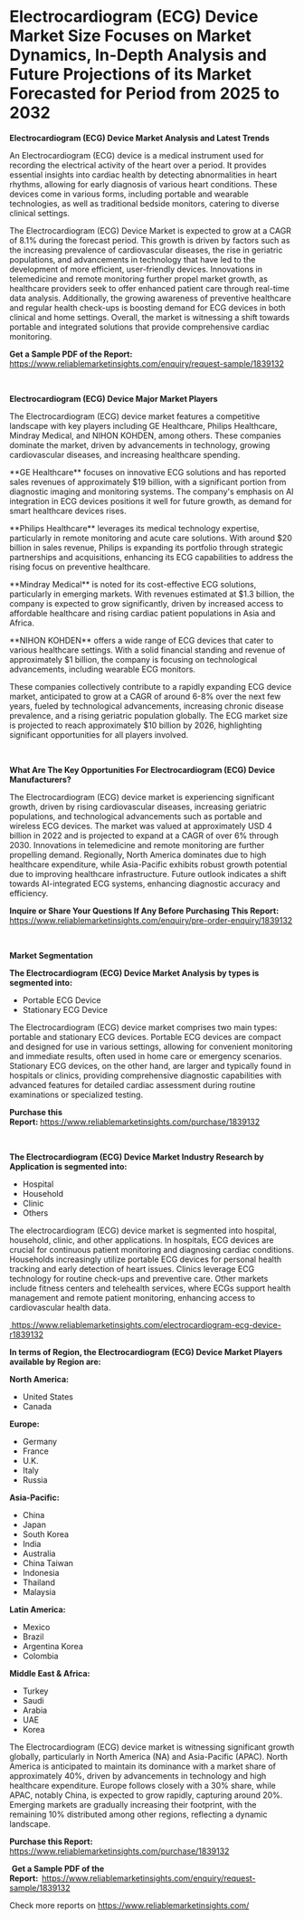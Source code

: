<p><h1>Electrocardiogram (ECG) Device Market Size Focuses on Market Dynamics, In-Depth Analysis and Future Projections of its Market Forecasted for Period from 2025 to 2032</h1></p><p><strong>Electrocardiogram (ECG) Device Market Analysis and Latest Trends</strong></p>
<p><p>An Electrocardiogram (ECG) device is a medical instrument used for recording the electrical activity of the heart over a period. It provides essential insights into cardiac health by detecting abnormalities in heart rhythms, allowing for early diagnosis of various heart conditions. These devices come in various forms, including portable and wearable technologies, as well as traditional bedside monitors, catering to diverse clinical settings.</p><p>The Electrocardiogram (ECG) Device Market is expected to grow at a CAGR of 8.1% during the forecast period. This growth is driven by factors such as the increasing prevalence of cardiovascular diseases, the rise in geriatric populations, and advancements in technology that have led to the development of more efficient, user-friendly devices. Innovations in telemedicine and remote monitoring further propel market growth, as healthcare providers seek to offer enhanced patient care through real-time data analysis. Additionally, the growing awareness of preventive healthcare and regular health check-ups is boosting demand for ECG devices in both clinical and home settings. Overall, the market is witnessing a shift towards portable and integrated solutions that provide comprehensive cardiac monitoring.</p></p>
<p><strong>Get a Sample PDF of the Report:&nbsp;</strong> <a href="https://www.reliablemarketinsights.com/enquiry/request-sample/1839132?utm_campaign=2994&utm_medium=2&utm_source=Github&utm_content=ia&utm_term=05032025&utm_id=electrocardiogram-ecg-device">https://www.reliablemarketinsights.com/enquiry/request-sample/1839132</a></p>
<p>&nbsp;</p>
<p><strong>Electrocardiogram (ECG) Device Major Market Players</strong></p>
<p><p>The Electrocardiogram (ECG) device market features a competitive landscape with key players including GE Healthcare, Philips Healthcare, Mindray Medical, and NIHON KOHDEN, among others. These companies dominate the market, driven by advancements in technology, growing cardiovascular diseases, and increasing healthcare spending.</p><p>**GE Healthcare** focuses on innovative ECG solutions and has reported sales revenues of approximately $19 billion, with a significant portion from diagnostic imaging and monitoring systems. The company's emphasis on AI integration in ECG devices positions it well for future growth, as demand for smart healthcare devices rises.</p><p>**Philips Healthcare** leverages its medical technology expertise, particularly in remote monitoring and acute care solutions. With around $20 billion in sales revenue, Philips is expanding its portfolio through strategic partnerships and acquisitions, enhancing its ECG capabilities to address the rising focus on preventive healthcare.</p><p>**Mindray Medical** is noted for its cost-effective ECG solutions, particularly in emerging markets. With revenues estimated at $1.3 billion, the company is expected to grow significantly, driven by increased access to affordable healthcare and rising cardiac patient populations in Asia and Africa.</p><p>**NIHON KOHDEN** offers a wide range of ECG devices that cater to various healthcare settings. With a solid financial standing and revenue of approximately $1 billion, the company is focusing on technological advancements, including wearable ECG monitors.</p><p>These companies collectively contribute to a rapidly expanding ECG device market, anticipated to grow at a CAGR of around 6-8% over the next few years, fueled by technological advancements, increasing chronic disease prevalence, and a rising geriatric population globally. The ECG market size is projected to reach approximately $10 billion by 2026, highlighting significant opportunities for all players involved.</p></p>
<p>&nbsp;</p>
<p><strong>What Are The Key Opportunities For Electrocardiogram (ECG) Device Manufacturers?</strong></p>
<p><p>The Electrocardiogram (ECG) device market is experiencing significant growth, driven by rising cardiovascular diseases, increasing geriatric populations, and technological advancements such as portable and wireless ECG devices. The market was valued at approximately USD 4 billion in 2022 and is projected to expand at a CAGR of over 6% through 2030. Innovations in telemedicine and remote monitoring are further propelling demand. Regionally, North America dominates due to high healthcare expenditure, while Asia-Pacific exhibits robust growth potential due to improving healthcare infrastructure. Future outlook indicates a shift towards AI-integrated ECG systems, enhancing diagnostic accuracy and efficiency.</p></p>
<p><strong>Inquire or Share Your Questions If Any Before Purchasing This Report:</strong> <a href="https://www.reliablemarketinsights.com/enquiry/pre-order-enquiry/1839132?utm_campaign=2994&utm_medium=2&utm_source=Github&utm_content=ia&utm_term=05032025&utm_id=electrocardiogram-ecg-device">https://www.reliablemarketinsights.com/enquiry/pre-order-enquiry/1839132</a></p>
<p>&nbsp;</p>
<p><strong>Market Segmentation</strong></p>
<p><strong>The Electrocardiogram (ECG) Device Market Analysis by types is segmented into:</strong></p>
<p><ul><li>Portable ECG Device</li><li>Stationary ECG Device</li></ul></p>
<p><p>The Electrocardiogram (ECG) device market comprises two main types: portable and stationary ECG devices. Portable ECG devices are compact and designed for use in various settings, allowing for convenient monitoring and immediate results, often used in home care or emergency scenarios. Stationary ECG devices, on the other hand, are larger and typically found in hospitals or clinics, providing comprehensive diagnostic capabilities with advanced features for detailed cardiac assessment during routine examinations or specialized testing.</p></p>
<p><strong>Purchase this Report:&nbsp;</strong><a href="https://www.reliablemarketinsights.com/purchase/1839132?utm_campaign=2994&utm_medium=2&utm_source=Github&utm_content=ia&utm_term=05032025&utm_id=electrocardiogram-ecg-device">https://www.reliablemarketinsights.com/purchase/1839132</a></p>
<p>&nbsp;</p>
<p><strong>The Electrocardiogram (ECG) Device Market Industry Research by Application is segmented into:</strong></p>
<p><ul><li>Hospital</li><li>Household</li><li>Clinic</li><li>Others</li></ul></p>
<p><p>The electrocardiogram (ECG) device market is segmented into hospital, household, clinic, and other applications. In hospitals, ECG devices are crucial for continuous patient monitoring and diagnosing cardiac conditions. Households increasingly utilize portable ECG devices for personal health tracking and early detection of heart issues. Clinics leverage ECG technology for routine check-ups and preventive care. Other markets include fitness centers and telehealth services, where ECGs support health management and remote patient monitoring, enhancing access to cardiovascular health data.</p></p>
<p><a href="https://www.reliablemarketinsights.com/electrocardiogram-ecg-device-r1839132?utm_campaign=2994&utm_medium=2&utm_source=Github&utm_content=ia&utm_term=05032025&utm_id=electrocardiogram-ecg-device">&nbsp;https://www.reliablemarketinsights.com/electrocardiogram-ecg-device-r1839132</a></p>
<p><strong>In terms of Region, the Electrocardiogram (ECG) Device Market Players available by Region are:</strong></p>
<p>
    <p> <strong> North America: </strong>
        <ul>
            <li>United States</li>
            <li>Canada</li>
        </ul>
        </p> 
    <p> <strong> Europe: </strong>
        <ul>
            <li>Germany</li>
            <li>France</li>
            <li>U.K.</li>
            <li>Italy</li>
            <li>Russia</li>
        </ul>
        </p> 
    <p> <strong> Asia-Pacific: </strong>
        <ul>
            <li>China</li>
            <li>Japan</li>
            <li>South Korea</li>
            <li>India</li>
            <li>Australia</li>
            <li>China Taiwan</li>
            <li>Indonesia</li>
            <li>Thailand</li>
            <li>Malaysia</li>
        </ul>
        </p> 
    <p> <strong> Latin America: </strong>
        <ul>
            <li>Mexico</li>
            <li>Brazil</li>
            <li>Argentina Korea</li>
            <li>Colombia</li>
        </ul>
        </p> 
    <p> <strong> Middle East & Africa: </strong>
        <ul>
            <li>Turkey</li>
            <li>Saudi</li>
            <li>Arabia</li>
            <li>UAE</li>
            <li>Korea</li>
        </ul>
    </p>
    </p>
<p><p>The Electrocardiogram (ECG) device market is witnessing significant growth globally, particularly in North America (NA) and Asia-Pacific (APAC). North America is anticipated to maintain its dominance with a market share of approximately 40%, driven by advancements in technology and high healthcare expenditure. Europe follows closely with a 30% share, while APAC, notably China, is expected to grow rapidly, capturing around 20%. Emerging markets are gradually increasing their footprint, with the remaining 10% distributed among other regions, reflecting a dynamic landscape.</p></p>
<p><strong>Purchase this Report: </strong><a href="https://www.reliablemarketinsights.com/purchase/1839132?utm_campaign=2994&utm_medium=2&utm_source=Github&utm_content=ia&utm_term=05032025&utm_id=electrocardiogram-ecg-device">https://www.reliablemarketinsights.com/purchase/1839132</a></p>
<p>&nbsp;<strong>Get a Sample PDF of the Report:&nbsp;&nbsp;</strong><a href="https://www.reliablemarketinsights.com/enquiry/request-sample/1839132?utm_campaign=2994&utm_medium=2&utm_source=Github&utm_content=ia&utm_term=05032025&utm_id=electrocardiogram-ecg-device">https://www.reliablemarketinsights.com/enquiry/request-sample/1839132</a></p>
<p><strong></strong></p>
<p>Check more reports on <a href="https://www.reliablemarketinsights.com/?utm_campaign=2994&utm_medium=2&utm_source=Github&utm_content=ia&utm_term=05032025&utm_id=electrocardiogram-ecg-device">https://www.reliablemarketinsights.com/</a></p>